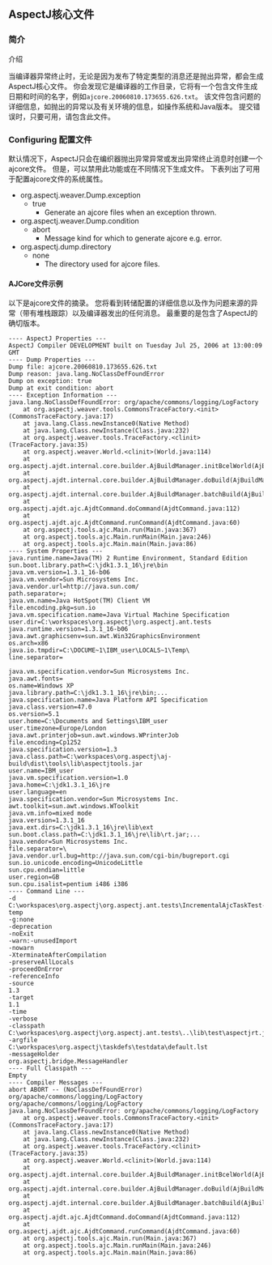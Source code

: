 
## AspectJ核心文件 ##

### 简介 ###

介绍

当编译器异常终止时，无论是因为发布了特定类型的消息还是抛出异常，都会生成AspectJ核心文件。 你会发现它是编译器的工作目录，它将有一个包含文件生成日期和时间的名字，例如`ajcore.20060810.173655.626.txt`。 该文件包含问题的详细信息，如抛出的异常以及有关环境的信息，如操作系统和Java版本。 提交错误时，只要可用，请包含此文件。


### Configuring 配置文件 ###


默认情况下，AspectJ只会在编织器抛出异常异常或发出异常终止消息时创建一个ajcore文件。 但是，可以禁用此功能或在不同情况下生成文件。 下表列出了可用于配置ajcore文件的系统属性。


- org.aspectj.weaver.Dump.exception	
	- true	
		- Generate an ajcore files when an exception thrown.
- org.aspectj.weaver.Dump.condition	
	- abort	
		- Message kind for which to generate ajcore e.g. error.
- org.aspectj.dump.directory	
	- none	
		- The directory used for ajcore files.


#### AJCore文件示例 ####

以下是ajcore文件的摘录。 您将看到转储配置的详细信息以及作为问题来源的异常（带有堆栈跟踪）以及编译器发出的任何消息。 最重要的是包含了AspectJ的确切版本。


	---- AspectJ Properties ---
	AspectJ Compiler DEVELOPMENT built on Tuesday Jul 25, 2006 at 13:00:09 GMT
	---- Dump Properties ---
	Dump file: ajcore.20060810.173655.626.txt
	Dump reason: java.lang.NoClassDefFoundError
	Dump on exception: true
	Dump at exit condition: abort
	---- Exception Information ---
	java.lang.NoClassDefFoundError: org/apache/commons/logging/LogFactory
		at org.aspectj.weaver.tools.CommonsTraceFactory.<init>(CommonsTraceFactory.java:17)
		at java.lang.Class.newInstance0(Native Method)
		at java.lang.Class.newInstance(Class.java:232)
		at org.aspectj.weaver.tools.TraceFactory.<clinit>(TraceFactory.java:35)
		at org.aspectj.weaver.World.<clinit>(World.java:114)
		at org.aspectj.ajdt.internal.core.builder.AjBuildManager.initBcelWorld(AjBuildManager.java:679)
		at org.aspectj.ajdt.internal.core.builder.AjBuildManager.doBuild(AjBuildManager.java:224)
		at org.aspectj.ajdt.internal.core.builder.AjBuildManager.batchBuild(AjBuildManager.java:164)
		at org.aspectj.ajdt.ajc.AjdtCommand.doCommand(AjdtCommand.java:112)
		at org.aspectj.ajdt.ajc.AjdtCommand.runCommand(AjdtCommand.java:60)
		at org.aspectj.tools.ajc.Main.run(Main.java:367)
		at org.aspectj.tools.ajc.Main.runMain(Main.java:246)
		at org.aspectj.tools.ajc.Main.main(Main.java:86)
	---- System Properties ---
	java.runtime.name=Java(TM) 2 Runtime Environment, Standard Edition
	sun.boot.library.path=C:\jdk1.3.1_16\jre\bin
	java.vm.version=1.3.1_16-b06
	java.vm.vendor=Sun Microsystems Inc.
	java.vendor.url=http://java.sun.com/
	path.separator=;
	java.vm.name=Java HotSpot(TM) Client VM
	file.encoding.pkg=sun.io
	java.vm.specification.name=Java Virtual Machine Specification
	user.dir=C:\workspaces\org.aspectj\org.aspectj.ant.tests
	java.runtime.version=1.3.1_16-b06
	java.awt.graphicsenv=sun.awt.Win32GraphicsEnvironment
	os.arch=x86
	java.io.tmpdir=C:\DOCUME~1\IBM_user\LOCALS~1\Temp\
	line.separator=
	
	java.vm.specification.vendor=Sun Microsystems Inc.
	java.awt.fonts=
	os.name=Windows XP
	java.library.path=C:\jdk1.3.1_16\jre\bin;...
	java.specification.name=Java Platform API Specification
	java.class.version=47.0
	os.version=5.1
	user.home=C:\Documents and Settings\IBM_user
	user.timezone=Europe/London
	java.awt.printerjob=sun.awt.windows.WPrinterJob
	file.encoding=Cp1252
	java.specification.version=1.3
	java.class.path=C:\workspaces\org.aspectj\aj-build\dist\tools\lib\aspectjtools.jar
	user.name=IBM_user
	java.vm.specification.version=1.0
	java.home=C:\jdk1.3.1_16\jre
	user.language=en
	java.specification.vendor=Sun Microsystems Inc.
	awt.toolkit=sun.awt.windows.WToolkit
	java.vm.info=mixed mode
	java.version=1.3.1_16
	java.ext.dirs=C:\jdk1.3.1_16\jre\lib\ext
	sun.boot.class.path=C:\jdk1.3.1_16\jre\lib\rt.jar;...
	java.vendor=Sun Microsystems Inc.
	file.separator=\
	java.vendor.url.bug=http://java.sun.com/cgi-bin/bugreport.cgi
	sun.io.unicode.encoding=UnicodeLittle
	sun.cpu.endian=little
	user.region=GB
	sun.cpu.isalist=pentium i486 i386
	---- Command Line ---
	-d
	C:\workspaces\org.aspectj\org.aspectj.ant.tests\IncrementalAjcTaskTest-temp
	-g:none
	-deprecation
	-noExit
	-warn:-unusedImport
	-nowarn
	-XterminateAfterCompilation
	-preserveAllLocals
	-proceedOnError
	-referenceInfo
	-source
	1.3
	-target
	1.1
	-time
	-verbose
	-classpath
	C:\workspaces\org.aspectj\org.aspectj.ant.tests\..\lib\test\aspectjrt.jar
	-argfile
	C:\workspaces\org.aspectj\taskdefs\testdata\default.lst
	-messageHolder
	org.aspectj.bridge.MessageHandler
	---- Full Classpath ---
	Empty
	---- Compiler Messages ---
	abort ABORT -- (NoClassDefFoundError) org/apache/commons/logging/LogFactory
	org/apache/commons/logging/LogFactory
	java.lang.NoClassDefFoundError: org/apache/commons/logging/LogFactory
		at org.aspectj.weaver.tools.CommonsTraceFactory.<init>(CommonsTraceFactory.java:17)
		at java.lang.Class.newInstance0(Native Method)
		at java.lang.Class.newInstance(Class.java:232)
		at org.aspectj.weaver.tools.TraceFactory.<clinit>(TraceFactory.java:35)
		at org.aspectj.weaver.World.<clinit>(World.java:114)
		at org.aspectj.ajdt.internal.core.builder.AjBuildManager.initBcelWorld(AjBuildManager.java:679)
		at org.aspectj.ajdt.internal.core.builder.AjBuildManager.doBuild(AjBuildManager.java:224)
		at org.aspectj.ajdt.internal.core.builder.AjBuildManager.batchBuild(AjBuildManager.java:164)
		at org.aspectj.ajdt.ajc.AjdtCommand.doCommand(AjdtCommand.java:112)
		at org.aspectj.ajdt.ajc.AjdtCommand.runCommand(AjdtCommand.java:60)
		at org.aspectj.tools.ajc.Main.run(Main.java:367)
		at org.aspectj.tools.ajc.Main.runMain(Main.java:246)
		at org.aspectj.tools.ajc.Main.main(Main.java:86)


